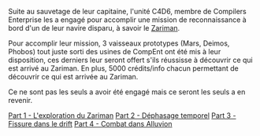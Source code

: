Suite au sauvetage de leur capitaine, l'unité C4D6, membre de Compilers Enterprise les a engagé pour accomplir une mission de reconnaissance à bord d'un de leur navire disparu, à savoir le [Zariman](obsidian://open?vault=Campaign%20Notes&file=Le%20probl%C3%A8me%20Zariman%2FZariman).

Pour accomplir leur mission, 3 vaisseaux prototypes (Mars, Deimos, Phobos)  tout juste sorti des usines de CompEnt ont été mis à leur disposition, ces derniers leur seront offert s'ils réussisse à
découvrir ce qui est arrivé au Zariman. En plus, 5000 crédits/info chacun permettant de découvrir ce qui est arrivée au Zariman. 

Ce ne sont pas les seuls a avoir été engagé mais ce seront les seuls a en revenir.

[Part 1 - L'exploration du Zariman](obsidian://open?vault=Campaign%20Notes&file=Le%20probl%C3%A8me%20Zariman%2FPart%201%20-%20L'exploration%20du%20Zariman)
[Part 2 - Déphasage temporel](obsidian://open?vault=Campaign%20Notes&file=Le%20probl%C3%A8me%20Zariman%2FPart%202%20-%20D%C3%A9phasage%20temporel)
[Part 3 - Fissure dans le drift](obsidian://open?vault=Campaign%20Notes&file=Le%20probl%C3%A8me%20Zariman%2FPart%203%20-%20Fissure%20dans%20le%20drift)
[Part 4 - Combat dans Alluvion](obsidian://open?vault=Campaign%20Notes&file=Le%20probl%C3%A8me%20Zariman%2FPart%204%20-%20Combat%20dans%20Alluvion)
